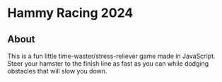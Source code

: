 # Hammy Racing 2024

## About
This is a fun little time-waster/stress-reliever game made in JavaScript. Steer your hamster to the finish line as fast as you can while dodging obstacles that will slow you down.
